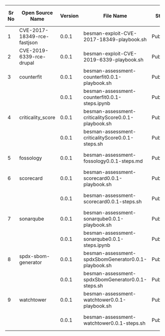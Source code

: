 | Sr No | Open Source Name                  | Version | File Name                                           | Status    | Publisher         | Publish Date | Last Update Date | Links | Notes |
|-------|-----------------------------------|---------|-----------------------------------------------------|-----------|-------------------|--------------|-----------------|-------|-------|
| 1     | CVE-2017-18349-rce-fastjson       | 0.0.1   | besman-exploit-CVE-2017-18349-playbook.sh            | Published | BeS Community Lab |              |                 |       |       |
| 2     | CVE-2019-6339-rce-drupal          | 0.0.1   | besman-exploit-CVE-2019-6339-playbook.sh             | Published | BeS Community Lab |              |                 |       |       |
| 3     | counterfit                        | 0.0.1   | besman-assessment-counterfit0.0.1-playbook.sh        | Published | BeS Community Lab |              |                 |       |       |
|       |                                   | 0.0.1   | besman-assessment-counterfit0.0.1-steps.ipynb        | Published | BeS Community Lab |              |                 |       |       |
| 4     | criticality_score                 | 0.0.1   | besman-assessment-criticalityScore0.0.1-playbook.sh  | Published | BeS Community Lab |              |                 |       |       |
|       |                                   | 0.0.1   | besman-assessment-criticalityScore0.0.1-steps.sh     | Published | BeS Community Lab |              |                 |       |       |
| 5     | fossology                         | 0.0.1   | besman-assessment-fossology0.0.1-steps.md            | Published | BeS Community Lab |              |                 |       |       |
| 6     | scorecard                         | 0.0.1   | besman-assessment-scorecard0.0.1-playbook.sh         | Published | BeS Community Lab |              |                 |       |       |
|       |                                   | 0.0.1   | besman-assessment-scorecard0.0.1-steps.sh            | Published | BeS Community Lab |              |                 |       |       |
| 7     | sonarqube                         | 0.0.1   | besman-assessment-sonarqube0.0.1-playbook.sh         | Published | BeS Community Lab |              |                 |       |       |
|       |                                   | 0.0.1   | besman-assessment-sonarqube0.0.1-steps.ipynb         | Published | BeS Community Lab |              |                 |       |       |
| 8     | spdx-sbom-generator               | 0.0.1   | besman-assessment-spdxSbomGenerator0.0.1-playbook.sh | Published | BeS Community Lab |              |                 |       |       |
|       |                                   | 0.0.1   | besman-assessment-spdxSbomGenerator0.0.1-steps.sh    | Published | BeS Community Lab |              |                 |       |       |
| 9     | watchtower                        | 0.0.1   | besman-assessment-watchtower0.0.1-playbook.sh        | Published | BeS Community Lab |              |                 |       |       |
|       |                                   | 0.0.1   | besman-assessment-watchtower0.0.1-steps.sh           | Published | BeS Community Lab |              |                 |       |       |
